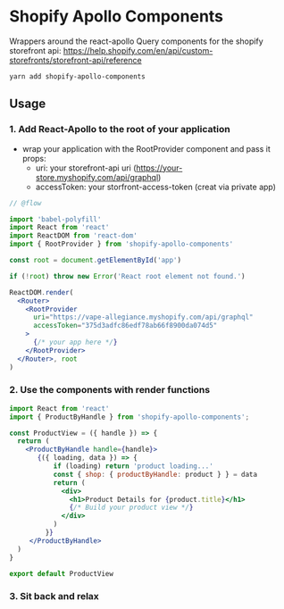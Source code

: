 # Shopify Apollo Components

Wrappers around the react-apollo Query components for the shopify storefront api: https://help.shopify.com/en/api/custom-storefronts/storefront-api/reference

`yarn add shopify-apollo-components`

## Usage

### 1. Add React-Apollo to the root of your application

* wrap your application with the RootProvider component and pass it props:
  * uri: your storefront-api uri (https://your-store.myshopify.com/api/graphql)
  * accessToken: your storfront-access-token (creat via private app) 


```jsx harmony
// @flow

import 'babel-polyfill'
import React from 'react'
import ReactDOM from 'react-dom'
import { RootProvider } from 'shopify-apollo-components'

const root = document.getElementById('app')

if (!root) throw new Error('React root element not found.')

ReactDOM.render(
  <Router>
    <RootProvider
      uri="https://vape-allegiance.myshopify.com/api/graphql"
      accessToken="375d3adfc86edf78ab66f8900da074d5"
    >
      {/* your app here */}
    </RootProvider>
  </Router>, root
)
``` 

### 2. Use the components with render functions

```jsx harmony
import React from 'react'
import { ProductByHandle } from 'shopify-apollo-components';

const ProductView = ({ handle }) => {
  return (
    <ProductByHandle handle={handle}>
       {({ loading, data }) => {
           if (loading) return 'product loading...'
           const { shop: { productByHandle: product } } = data
           return (
             <div>
               <h1>Product Details for {product.title}</h1>
               {/* Build your product view */}
             </div>
           )
         }}
     </ProductByHandle>
  )
}

export default ProductView
```

### 3. Sit back and relax
